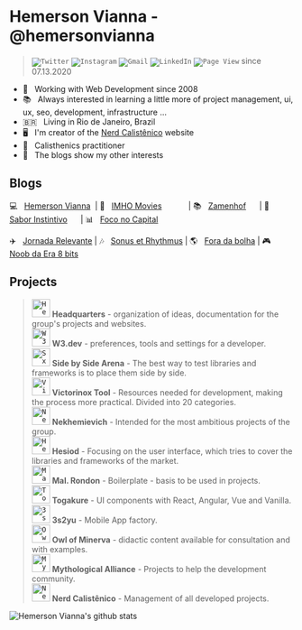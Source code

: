 # Hemerson Vianna - @hemersonvianna

 > <code>![Twitter](https://img.shields.io/badge/-Twitter-lightskyblue?logo=Twitter&logoColor=white&link=https://twitter.com/hemersonvianna)</code>&nbsp;<code>![Instagram](https://img.shields.io/badge/-Instagram-steelblue?logo=Instagram&logoColor=white&link=https://instagram.com/hemerson.vianna)</code>&nbsp;<code>![Gmail](https://img.shields.io/badge/-Gmail-c14438?logo=Gmail&logoColor=white&link=mailto:hemerson.lourenco@gmail.com)</code>&nbsp;<code>![LinkedIn](https://img.shields.io/badge/-Linkedin-blue?logo=Linkedin&logoColor=white&link=https://www.linkedin.com/in/hemersonvianna)</code>&nbsp;<code>![Page View](https://visitor-badge.glitch.me/badge?page_id=hemersonvianna.visitor-badge)</code> since 07.13.2020

- 🧭 &nbsp; Working with Web Development since 2008
- 📚 &nbsp; Always interested in learning a little more of project management, ui, ux, seo, development, infrastructure ...
- 🇧🇷 &nbsp; Living in Rio de Janeiro, Brazil
- 🖥 &nbsp; I'm creator of the [Nerd Calistênico](https://nerdcalistenico.com.br) website
- 🏃 &nbsp; Calisthenics practitioner
- 🚦 &nbsp; The blogs show my other interests

## Blogs

:computer: &nbsp; [Hemerson Vianna](https://nerdcalistenico.com.br/hemersonvianna/) &nbsp;| :movie_camera: &nbsp; [IMHO Movies](https://nerdcalistenico.com.br/imhomovies/) &nbsp;&nbsp;&nbsp;&nbsp;&nbsp;&nbsp;&nbsp;&nbsp;&nbsp;&nbsp;&nbsp;| :books: &nbsp; [Zamenhof](https://nerdcalistenico.com.br/zamenhof/) &nbsp;&nbsp;&nbsp;&nbsp;&nbsp;| :stew: &nbsp; [Sabor Instintivo](https://nerdcalistenico.com.br/saborinstintivo/) &nbsp;&nbsp;&nbsp;&nbsp;&nbsp;| :bar_chart: &nbsp; [Foco no Capital](https://nerdcalistenico.com.br/foconocapital/)

:airplane: &nbsp; [Jornada Relevante](https://nerdcalistenico.com.br/jornadarelevante/) | :notes: &nbsp; [Sonus et Rhythmus](https://nerdcalistenico.com.br/sonusetrhythmus/) | :earth_americas: &nbsp; [Fora da bolha](https://nerdcalistenico.com.br/foradabolha/) | :video_game: &nbsp; [Noob da Era 8 bits](https://nerdcalistenico.com.br/noobdaera8bits/)

## Projects

> <code><a href="https://github.com/hdquarters"><img width="32" height="32" src="https://avatars2.githubusercontent.com/u/13304511" alt="Headquarters" /></a></code></code> **Headquarters** - organization of ideas, documentation for the group's projects and websites.<br>
> <code><a href="https://github.com/w3dotdev"><img width="32" height="32" src="https://avatars0.githubusercontent.com/u/16153633" alt="W3 .dev" /></a></code> **W3.dev** - preferences, tools and settings for a developer.<br>
> <code><a href="https://github.com/sxsarena"><img width="32" height="32" src="https://avatars1.githubusercontent.com/u/20724046" alt="SxS Arena" /></a></code> **Side by Side Arena** - The best way to test libraries and frameworks is to place them side by side.<br>
> <code><a href="https://github.com/vxtool"><img width="32" height="32" src="https://avatars0.githubusercontent.com/u/26970146" alt="Victorinox" /></a></code> **Victorinox Tool**  - Resources needed for development, making the process more practical. Divided into 20 categories.<br>
> <code><a href="https://github.com/nvich"><img width="32" height="32" src="https://avatars2.githubusercontent.com/u/27102369" alt="Nekhemievich" /></a></code> **Nekhemievich** - Intended for the most ambitious projects of the group.<br>
> <code><a href="https://github.com/hesiod3c"><img width="32" height="32" src="https://avatars3.githubusercontent.com/u/30731635" alt="Hesiod and " /></a></code> **Hesiod** - Focusing on the user interface, which tries to cover the libraries and frameworks of the market.<br>
> <code><a href="https://github.com/malrondon"><img width="32" height="32" src="https://avatars2.githubusercontent.com/u/49529560" alt="Mal. Rondon" /></a></code> **Mal. Rondon** - Boilerplate - basis to be used in projects.<br>
> <code><a href="https://github.com/tgkr"><img width="32" height="32" src="https://avatars2.githubusercontent.com/u/55669171" alt="Togakure" /></a></code> **Togakure** - UI components with React, Angular, Vue and Vanilla.<br>
> <code><a href="https://github.com/3s2yu"><img width="32" height="32" src="https://avatars2.githubusercontent.com/u/55886185" alt="3s2yu" /></a></code> **3s2yu** - Mobile App factory.<br>
> <code><a href="https://github.com/o2minerva"><img width="32" height="32" src="https://avatars1.githubusercontent.com/u/61127091" alt="Owl of Minerva" /></a></code> **Owl of Minerva** - didactic content available for consultation and with examples.<br>
> <code><a href="https://github.com/allmyths"><img width="32" height="32" src="https://avatars2.githubusercontent.com/u/67839590" alt="Mythological Alliance" /></a></code> **Mythological Alliance** - Projects to help the development community.<br>
> <code><a href="https://github.com/nerdcalistenico"><img width="32" height="32" src="https://avatars3.githubusercontent.com/u/68088436" alt="Nerd Calistênico" /></a></code> **Nerd Calistênico** - Management of all developed projects.<br>

![Hemerson Vianna's github stats](https://github-readme-stats.vercel.app/api?username=hemersonvianna&hide=[%22stars%22]&hide_border=true&hide_rank=true)
